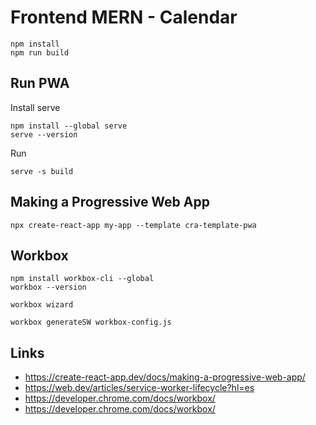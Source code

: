 # Frontend MERN - Calendar

````shell
npm install
npm run build
````

## Run PWA

Install serve

````shell
npm install --global serve
serve --version
````

Run

````shell
serve -s build
````

## Making a Progressive Web App

````shell
npx create-react-app my-app --template cra-template-pwa
````

## Workbox

```shell
npm install workbox-cli --global
workbox --version
```

```shell
workbox wizard

workbox generateSW workbox-config.js
```

## Links

- https://create-react-app.dev/docs/making-a-progressive-web-app/
- https://web.dev/articles/service-worker-lifecycle?hl=es
- https://developer.chrome.com/docs/workbox/
- https://developer.chrome.com/docs/workbox/
